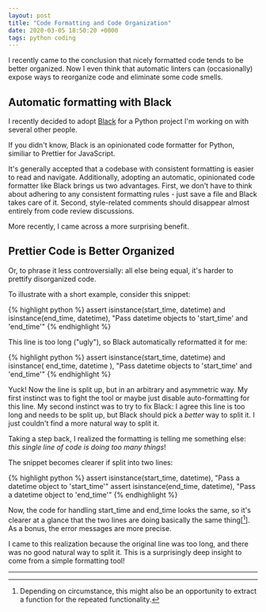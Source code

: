```yaml
---
layout: post
title: "Code Formatting and Code Organization"
date: 2020-03-05 18:50:20 +0000
tags: python coding
---
```



I recently came to the conclusion that nicely formatted code tends to be better organized. Now I even think that automatic linters can (occasionally) expose ways to reorganize code and eliminate some code smells.


## Automatic formatting with Black

I recently decided to adopt [Black](https://github.com/psf/black) for a Python project I'm working on with several other people.

If you didn't know, Black is an opinionated code formatter for Python, similiar to Prettier for JavaScript.

It's generally accepted that a codebase with consistent formatting is easier to read and navigate.
Additionally, adopting an automatic, opinionated code formatter like Black brings us two advantages. First, we don't have to think about adhering to any consistent formatting rules - just save a file and Black takes care of it. Second, style-related comments should disappear almost entirely from code review discussions.

More recently, I came across a more surprising benefit.

## Prettier Code is Better Organized

Or, to phrase it less controversially: all else being equal, it's harder to prettify disorganized code.

To illustrate with a short example, consider this snippet:

{% highlight python %}
assert isinstance(start_time, datetime) and isinstance(end_time, datetime), "Pass datetime objects to 'start_time' and 'end_time'"
{% endhighlight %}

This line is too long ("ugly"), so Black automatically reformatted it for me:

{% highlight python %}
assert isinstance(start_time, datetime) and isinstance(
    end_time, datetime
), "Pass datetime objects to 'start_time' and 'end_time'"
{% endhighlight %}

Yuck! Now the line is split up, but in an arbitrary and asymmetric way. My first instinct was to fight the tool or maybe just disable auto-formatting for this line. My second instinct was to try to fix Black: I agree this line is too long and needs to be split up, but Black should pick a _better_ way to split it. I just couldn't find a more natural way to split it.

Taking a step back, I realized the formatting is telling me something else: _this single line of code is doing too many things_!

The snippet becomes clearer if split into two lines:

{% highlight python %}
assert isinstance(start_time, datetime), "Pass a datetime object to 'start_time'"
assert isinstance(end_time, datetime), "Pass a datetime object to 'end_time'"
{% endhighlight %}

Now, the code for handling start_time and end_time looks the same, so it's clearer at a glance that the two lines are doing basically the same thing[[^1]]. As a bonus, the error messages are more precise.

I came to this realization because the original line was too long, and there was no good natural way to split it. This is a surprisingly deep insight to come from a simple formatting tool!

---

[^1]: Depending on circumstance, this might also be an opportunity to extract a function for the repeated functionality.
